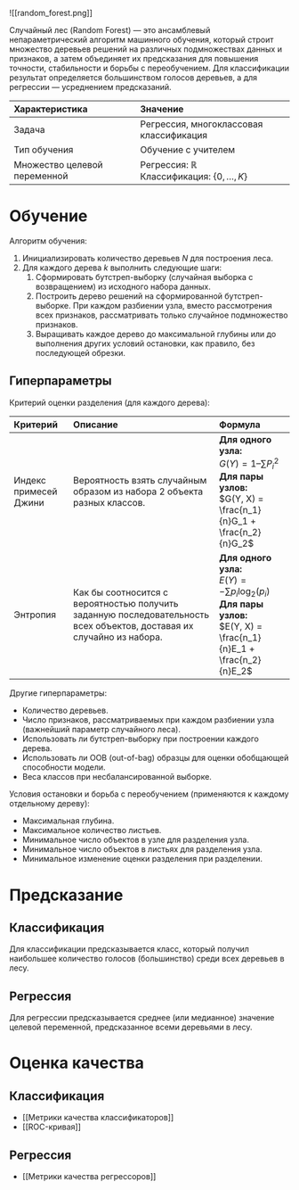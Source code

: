 ![[random_forest.png]]

Случайный лес (Random Forest) — это ансамблевый непараметрический алгоритм машинного обучения, который строит множество деревьев решений на различных подмножествах данных и признаков, а затем объединяет их предсказания для повышения точности, стабильности и борьбы с переобучением. Для классификации результат определяется большинством голосов деревьев, а для регрессии — усреднением предсказаний.

| Характеристика               | Значение                                                     |
| :--------------------------- | :----------------------------------------------------------- |
| Задача                       | Регрессия, многоклассовая классификация                      |
| Тип обучения                 | Обучение с учителем                                          |
| Множество целевой переменной | Регрессия: $\mathbb{R}$ <br>Классификация: $\{0, \dots, K\}$ |

# Обучение

Алгоритм обучения:

1.  Инициализировать количество деревьев $N$ для построения леса.
2.  Для каждого дерева $k$ выполнить следующие шаги:
    1. Сформировать бутстреп-выборку (случайная выборка с возвращением) из исходного набора данных.
    2. Построить дерево решений на сформированной бутстреп-выборке. При каждом разбиении узла, вместо рассмотрения всех признаков, рассматривать только случайное подмножество признаков.
    3. Выращивать каждое дерево до максимальной глубины или до выполнения других условий остановки, как правило, без последующей обрезки.

## Гиперпараметры

Критерий оценки разделения (для каждого дерева):

| Критерий              | Описание                                                                                                              | Формула                                                                                                                             |
| :-------------------- | :-------------------------------------------------------------------------------------------------------------------- | :---------------------------------------------------------------------------------------------------------------------------------- |
| Индекс примесей Джини | Вероятность взять случайным образом из набора 2 объекта разных классов.                                               | **Для одного узла:**<br> $G(Y) = 1 – \sum P_i^2$ <br>**Для пары узлов:**<br> $G(Y, X) = \frac{n_1}{n}G_1 + \frac{n_2}{n}G_2$        |
| Энтропия              | Как бы соотносится с вероятностью получить заданную последовательность всех объектов, доставая их случайно из набора. | **Для одного узла:**<br> $E(Y) = -\sum p_i \log_2(p_i)$ <br>**Для пары узлов:**<br> $E(Y, X) = \frac{n_1}{n}E_1 + \frac{n_2}{n}E_2$ |

Другие гиперпараметры:

* Количество деревьев.
* Число признаков, рассматриваемых при каждом разбиении узла (важнейший параметр случайного леса).
* Использовать ли бутстреп-выборку при построении каждого дерева.
* Использовать ли OOB (out-of-bag) образцы для оценки обобщающей способности модели.
* Веса классов при несбалансированной выборке.

Условия остановки и борьба с переобучением (применяются к каждому отдельному дереву):

*   Максимальная глубина.
*   Максимальное количество листьев.
*   Минимальное число объектов в узле для разделения узла.
*   Минимальное число объектов в листьях для разделения узла.
*   Минимальное изменение оценки разделения при разделении.

# Предсказание

## Классификация

Для классификации предсказывается класс, который получил наибольшее количество голосов (большинство) среди всех деревьев в лесу.

## Регрессия

Для регрессии предсказывается среднее (или медианное) значение целевой переменной, предсказанное всеми деревьями в лесу.

# Оценка качества

## Классификация

*   [[Метрики качества классификаторов]]
*   [[ROC-кривая]]

## Регрессия

*   [[Метрики качества регрессоров]]